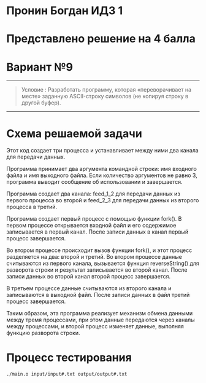 # Пронин Богдан ИДЗ 1
# Представлено решение на 4 балла
# Вариант №9

---
> Условие : Разработать программу, которая «переворачивает на месте» заданную ASCII-строку символов (не копируя строку в другой буфер).
---

# Схема решаемой задачи
Этот код  создает три процесса и устанавливает между ними два канала для передачи данных.

Программа принимает два аргумента командной строки: имя входного файла и имя выходного файла. Если количество аргументов не равно 3, программа выводит сообщение об использовании и завершается.

Программа создает два канала: feed_1_2 для передачи данных из первого процесса во второй и feed_2_3 для передачи данных из второго процесса в третий.

Программа создает первый процесс с помощью функции fork(). В первом процессе открывается входной файл и его содержимое записывается в первый канал. После записи данных в канал первый процесс завершается.

Во втором процессе происходит вызов функции fork(), и этот процесс разделяется на два: второй и третий. Во втором процессе данные считываются из первого канала, вызывается функция reverseString() для разворота строки и результат записывается во второй канал. После записи данных во второй канал второй процесс завершается.

В третьем процессе данные считываются из второго канала и записываются в выходной файл. После записи данных в файл третий процесс завершается.

Таким образом, эта программа реализует механизм обмена данными между тремя процессами, при этом данные передаются через каналы между процессами, и второй процесс изменяет данные, выполняя функцию разворота строки.
# Процесс тестирования 
``` ./main.o input/input#.txt output/output#.txt ```
